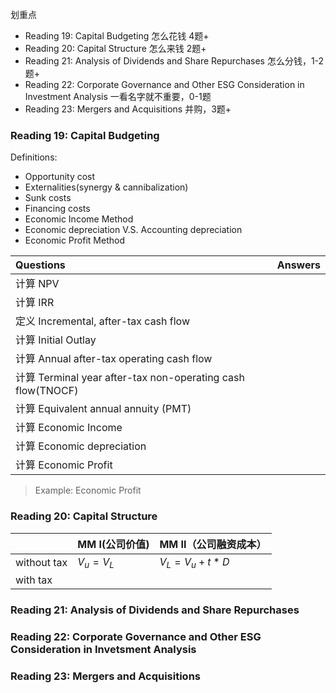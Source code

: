 划重点
- Reading 19: Capital Budgeting 怎么花钱 4题+
- Reading 20: Capital Structure 怎么来钱 2题+
- Reading 21: Analysis of Dividends and Share Repurchases 怎么分钱，1-2题+
- Reading 22: Corporate Governance and Other ESG Consideration in Investment Analysis 一看名字就不重要，0-1题
- Reading 23: Mergers and Acquisitions 并购，3题+

### Reading 19: Capital Budgeting 
Definitions:
- Opportunity cost
- Externalities(synergy & cannibalization)
- Sunk costs
- Financing costs
- Economic Income Method
- Economic depreciation V.S. Accounting depreciation
- Economic Profit Method

|Questions|Answers|
|:-|:-|
|计算 NPV||
|计算 IRR||
|定义 Incremental, after-tax cash flow||
|计算 Initial Outlay||
|计算 Annual after-tax operating cash flow||
|计算 Terminal year after-tax non-operating cash flow(TNOCF)||
|计算 Equivalent annual annuity (PMT)||
|计算 Economic Income||
|计算 Economic depreciation||
|计算 Economic Profit||

> Example: Economic Profit 

### Reading 20: Capital Structure
||MM I(公司价值)|MM II（公司融资成本）|
|:-|:-|:-|
|without tax|$V_u = V_L$|$V_L = V_u + t*D$|
|with tax|||



### Reading 21: Analysis of Dividends and Share Repurchases


### Reading 22: Corporate Governance and Other ESG Consideration in Invetsment Analysis 


### Reading 23: Mergers and Acquisitions

